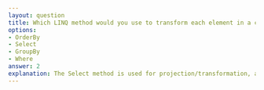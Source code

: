 ```yaml
---
layout: question
title: Which LINQ method would you use to transform each element in a collection?
options:
- OrderBy
- Select
- GroupBy
- Where
answer: 2
explanation: The Select method is used for projection/transformation, allowing you to transform each element in a collection into a new form or extract specific properties from objects.
---
```

